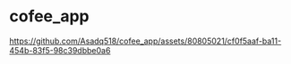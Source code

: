 # cofee_app


https://github.com/Asadq518/cofee_app/assets/80805021/cf0f5aaf-ba11-454b-83f5-98c39dbbe0a6


